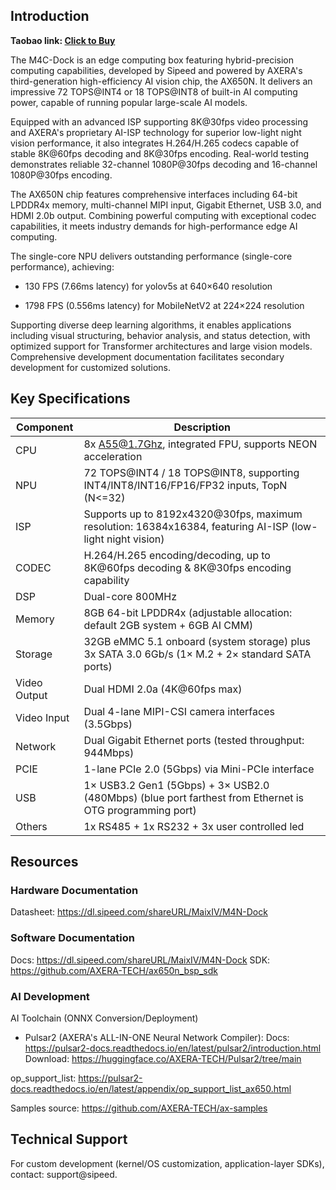 ## Introduction

**Taobao link: [Click to Buy](https://item.taobao.com/item.htm?spm=1619a.1.0.0.3f0865abb4Wq5c&id=744014549573&ns=1&abbucket=18#detail)**

The M4C-Dock is an edge computing box featuring hybrid-precision computing capabilities, developed by Sipeed and powered by AXERA's third-generation high-efficiency AI vision chip, the AX650N. It delivers an impressive 72 TOPS@INT4 or 18 TOPS@INT8 of built-in AI computing power, capable of running popular large-scale AI models.

Equipped with an advanced ISP supporting 8K@30fps video processing and AXERA's proprietary AI-ISP technology for superior low-light night vision performance, it also integrates H.264/H.265 codecs capable of stable 8K@60fps decoding and 8K@30fps encoding. Real-world testing demonstrates reliable 32-channel 1080P@30fps decoding and 16-channel 1080P@30fps encoding.

The AX650N chip features comprehensive interfaces including 64-bit LPDDR4x memory, multi-channel MIPI input, Gigabit Ethernet, USB 3.0, and HDMI 2.0b output. Combining powerful computing with exceptional codec capabilities, it meets industry demands for high-performance edge AI computing.

The single-core NPU delivers outstanding performance (single-core performance), achieving:

- 130 FPS (7.66ms latency) for yolov5s at 640×640 resolution

- 1798 FPS (0.556ms latency) for MobileNetV2 at 224×224 resolution

Supporting diverse deep learning algorithms, it enables applications including visual structuring, behavior analysis, and status detection, with optimized support for Transformer architectures and large vision models. Comprehensive development documentation facilitates secondary development for customized solutions.


## Key Specifications

| Component | Description                                                                          |
|-----------|--------------------------------------------------------------------------------------|
| CPU       | 8x A55@1.7Ghz, integrated FPU, supports NEON acceleration                            |
| NPU       | 72 TOPS@INT4 / 18 TOPS@INT8, supporting INT4/INT8/INT16/FP16/FP32 inputs, TopN (N<=32) |
| ISP       | Supports up to 8192x4320@30fps, maximum resolution: 16384x16384, featuring AI-ISP (low-light night vision)   |
| CODEC     | H.264/H.265 encoding/decoding, up to 8K@60fps decoding & 8K@30fps encoding capability |
| DSP       | Dual-core 800MHz                                                                     |
| Memory    | 8GB 64-bit LPDDR4x (adjustable allocation: default 2GB system + 6GB AI CMM)          |
| Storage   | 32GB eMMC 5.1 onboard (system storage) plus 3x SATA 3.0 6Gb/s (1× M.2 + 2× standard SATA ports)  |
| Video Output | Dual HDMI 2.0a (4K@60fps max)                                                     |
| Video  Input | Dual 4-lane MIPI-CSI camera interfaces (3.5Gbps)                                  |
| Network      | Dual Gigabit Ethernet ports (tested throughput: 944Mbps)                          |
| PCIE         | 1-lane PCIe 2.0 (5Gbps) via Mini-PCIe interface                                   |
| USB          | 1× USB3.2 Gen1 (5Gbps) + 3× USB2.0 (480Mbps) (blue port farthest from Ethernet is OTG programming port) |
| Others       | 1x RS485 + 1x RS232 + 3x user controlled led |

## Resources

### Hardware Documentation

Datasheet: https://dl.sipeed.com/shareURL/MaixIV/M4N-Dock

### Software Documentation
Docs: https://dl.sipeed.com/shareURL/MaixIV/M4N-Dock
SDK: https://github.com/AXERA-TECH/ax650n_bsp_sdk

### AI Development
AI Toolchain (ONNX Conversion/Deployment)
- Pulsar2 (AXERA's ALL-IN-ONE Neural Network Compiler):
Docs: https://pulsar2-docs.readthedocs.io/en/latest/pulsar2/introduction.html
Download: https://huggingface.co/AXERA-TECH/Pulsar2/tree/main

op_support_list: https://pulsar2-docs.readthedocs.io/en/latest/appendix/op_support_list_ax650.html

Samples source: https://github.com/AXERA-TECH/ax-samples


## Technical Support
For custom development (kernel/OS customization, application-layer SDKs), contact: support@sipeed.